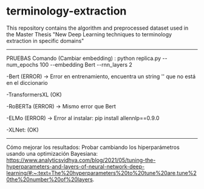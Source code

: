 # terminology-extraction
This repository contains the algorithm and preprocessed dataset used in the Master Thesis "New Deep Learning techniques to terminology extraction in specific domains"

-------
PRUEBAS
Comando (Cambiar embedding) :  python replica.py --num_epochs 100 --embedding Bert --rnn_layers 2

-Bert (ERROR) -> Error en entrenamiento, encuentra un string '' que no está en el diccionario

-TransformersXL (OK)

-RoBERTa (ERROR) -> Mismo error que Bert 

-ELMo (ERROR) -> Error al instalar: pip install allennlp==0.9.0

-XLNet: (OK)

-------
Cómo mejorar los resultados:
Probar cambiando los hiperparámetros usando una optimización Bayesiana:
https://www.analyticsvidhya.com/blog/2021/05/tuning-the-hyperparameters-and-layers-of-neural-network-deep-learning/#:~:text=The%20hyperparameters%20to%20tune%20are,tune%20the%20number%20of%20layers.

